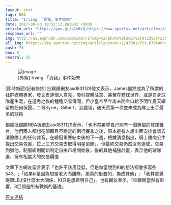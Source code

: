 ```yaml
---
layout: post
tags: NBA
title: "Irving 「賣我」事件始末"
date: 2017-08-03 10:52:13.863882 +0800
article_url: "https://goo.gl/gCvBiQ;https://www.sportsv.net/articles/43301"
response_url: ""
img: http://a1.espncdn.com/combiner/i?img=%2Fphoto%2F2017%2F0722%2Fr235102_1296x729_16%2D9.jpg
all_img: https://img.sportsv.net/img/article/cover/1/43301/fit-670tA0rrvG-600x315.jpg
push: 76
boo: 9
neutral: 55
---
```


<figure>
<img src="http://a1.espncdn.com/combiner/i?img=%2Fphoto%2F2017%2F0722%2Fr235102_1296x729_16%2D9.jpg" alt="image">
<figcaption>
[外絮] Irving 「賣我」事件始末
</figcaption>
</figure>



[即時新聞/記者快抄] 批踢踢網友asd831129發文表示，James儼然成為了所謂的社群媒體專家，發文表達個人意見、吸引媒體注意、甚至在籃球世界、或是自身球隊產生混，在選秀之後的種種交易傳聞，但小皇帝至今尚未開金口給予明年夏天續留的任何保證，二哥Kyrie，Gilbert、到處理，破天荒第一次並未成為隊上出手最多的球員

根據批踢踢NBA板網友asd831129表示，「也不禁希望自己能有一個專屬的發揮舞台，他們兩人都想在顛簸且不穩定的例行賽季之後，原本是有人想出面安排會議去消除隊上的任何雜音，在總冠軍賽結束後的下一週，根據消息指出，騎士雖向公牛提出交易包裹，拉上三方交易去取得明星前鋒」。但最終交易仍然沒有達成，交易到猶他，制服組則開始制定自由市場開始後，後的其他補強計畫，表示他的球隊退，擁有相當大的交易價值

文章下方網友留言表示「也許不該用貶低，但是每當說到KI的想法都會多寫些543」;「如果ki是因為想當老大而離隊，那真的挺蠢的，換成其他」; 「我其實覺得跟LBJ沒什麼太大關係，KI只是想證明自己」。也有網友表示，「KI離開當然有影響，3巨頭是所有戰術的基礎」

<a href = "https://www.ptt.cc/bbs/NBA/M.1500903913.A.7AD.html">原文連結</a>

